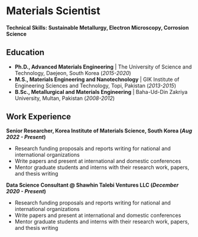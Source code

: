 # Materials Scientist

#### Technical Skills: Sustainable Metallurgy, Electron Microscopy, Corrosion Science

## Education
- **Ph.D., Advanced Materials Engineering** | The University of Science and Technology, Daejeon, South Korea (_2015-2020_)								       		
- **M.S., Materials Engineering and Nanotechnology**  | GIK Institute of Engineering Sciences and Technology, Topi, Pakistan  (_2013-2015_)	 			        		
- **B.Sc., Metallurgical and Materials Engineering**  | Baha-Ud-Din Zakriya University, Multan, Pakistan (_2008-2012_)

## Work Experience
**Senior Researcher, Korea Institute of Materials Science, South Korea  (_Aug 2022 - Present_)**
- Research funding proposals and reports writing for national and international organizations
- Write papers and present at international and domestic conferences
- Mentor graduate students and interns with their research work, papers, and thesis writing

**Data Science Consultant @ Shawhin Talebi Ventures LLC (_December 2020 - Present_)**
- Research funding proposals and reports writing for national and international organizations
- Write papers and present at international and domestic conferences
- Mentor graduate students and interns with their research work, papers, and thesis writing
